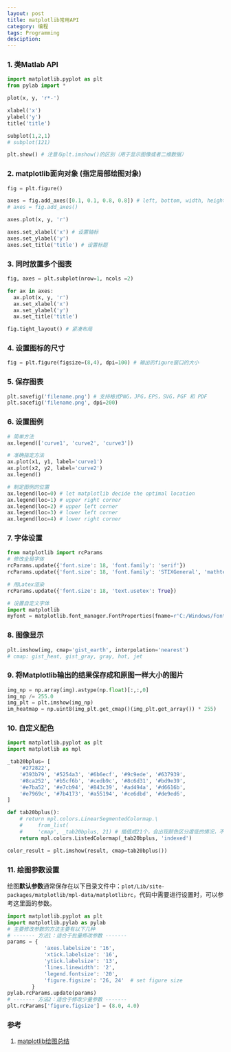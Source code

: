 ```yaml
---
layout: post
title: matplotlib常用API
category: 编程
tags: Programming
desciption: 
---
```


### 1. 类Matlab API
```python
import matplotlib.pyplot as plt
from pylab import *

plot(x, y, 'r*-')

xlabel('x')
ylabel('y')
title('title')

subplot(1,2,1)
# subplot(121)

plt.show() # 注意与plt.imshow()的区别（用于显示图像或者二维数据）
```



### 2. matplotlib面向对象 (指定局部绘图对象)

```python
fig = plt.figure()

axes = fig.add_axes([0.1, 0.1, 0.8, 0.8]) # left, bottom, width, height (range 0 to 1) 
# axes = fig.add_axes()

axes.plot(x, y, 'r')

axes.set_xlabel('x') # 设置轴标
axes.set_ylabel('y')
axes.set_title('title') # 设置标题
```



### 3. 同时放置多个图表

```python
fig, axes = plt.subplot(nrow=1, ncols =2)

for ax in axes:
  ax.plot(x, y, 'r')
  ax.set_xlabel('x')
  ax.set_ylabel('y')
  ax.set_title('title')

fig.tight_layout() # 紧凑布局
```



### 4. 设置图标的尺寸

```python
fig = plt.figure(figsize=(8,4), dpi=100) # 输出的figure窗口的大小
```



### 5. 保存图表

```python
plt.savefig('filename.png') # 支持格式PNG，JPG，EPS，SVG，PGF 和 PDF
plt.sacefig('filename.png', dpi=200)
```



### 6. 设置图例

```python
# 简单方法
ax.legend(['curve1', 'curve2', 'curve3'])

# 准确指定方法
ax.plot(x1, y1, label='curve1')
ax.plot(x2, y2, label='curve2')
ax.legend()

# 制定图例的位置
ax.legend(loc=0) # let matplotlib decide the optimal location
ax.legend(loc=1) # upper right corner
ax.legend(loc=2) # upper left corner
ax.legend(loc=3) # lower left corner
ax.legend(loc=4) # lower right corner
```



### 7. 字体设置

```python
from matplotlib import rcParams
# 修改全局字体
rcParams.update({'font.size': 18, 'font.family': 'serif'})
rcParams.update({'font.size': 18, 'font.family': 'STIXGeneral', 'mathtext.fontset': 'stix'})

# 用Latex渲染
rcParams.update({'font.size': 18, 'text.usetex': True})

# 设置自定义字体
import matplotlib
myfont = matplotlib.font_manager.FontProperties(fname=r'C:/Windows/Fonts/msyh.ttf') 
```



### 8. 图像显示

```python
plt.imshow(img, cmap='gist_earth', interpolation='nearest')
# cmap: gist_heat, gist_gray, gray, hot, jet
```

 

### 9. 将Matplotlib输出的结果保存成和原图一样大小的图片

```python
img_np = np.array(img).astype(np.float)[:,:,0]
img_np /= 255.0
img_plt = plt.imshow(img_np)
im_heatmap = np.uint8(img_plt.get_cmap()(img_plt.get_array()) * 255)
```



### 10. 自定义配色

```python
import matplotlib.pyplot as plt
import matplotlib as mpl

_tab20bplus= [
    '#272822',
    '#393b79', '#5254a3', '#6b6ecf', '#9c9ede', '#637939',
    '#8ca252', '#b5cf6b', '#cedb9c', '#8c6d31', '#bd9e39',
    '#e7ba52', '#e7cb94', '#843c39', '#ad494a', '#d6616b',
    '#e7969c', '#7b4173', '#a55194', '#ce6dbd', '#de9ed6',
]

def tab20bplus():
    # return mpl.colors.LinearSegmentedColormap.\
    #     from_list(
    #     'cmap', _tab20bplus, 21) # 插值成21个，会出现颜色区分度低的情况，不适合于表达离散的类别
    return mpl.colors.ListedColormap(_tab20bplus, 'indexed')

color_result = plt.imshow(result, cmap=tab20bplus())
```



### 11. 绘图参数设置

绘图**默认参数**通常保存在以下目录文件中：`plot/Lib/site-packages/matplotlib/mpl-data/matplotlibrc`，代码中需要进行设置时，可以参考这里面的参数。

```python
import matplotlib.pyplot as plt
import matplotlib.pylab as pylab
# 主要修改参数的方法主要有以下几种
# ------- 方法1：适合于批量修改参数 -------
params = {
            'axes.labelsize': '16',
            'xtick.labelsize': '16',
            'ytick.labelsize': '13',
            'lines.linewidth': '2',
            'legend.fontsize': '20',
            'figure.figsize': '26, 24'  # set figure size
        }
pylab.rcParams.update(params)
# ------- 方法2：适合于修改少量参数 -------
plt.rcParams['figure.figsize'] = (8.0, 4.0)
```



### 参考

1.  [matplotlib绘图总结](http://whuhan2013.github.io/blog/2016/09/16/python­-matplotlib­-learn/)